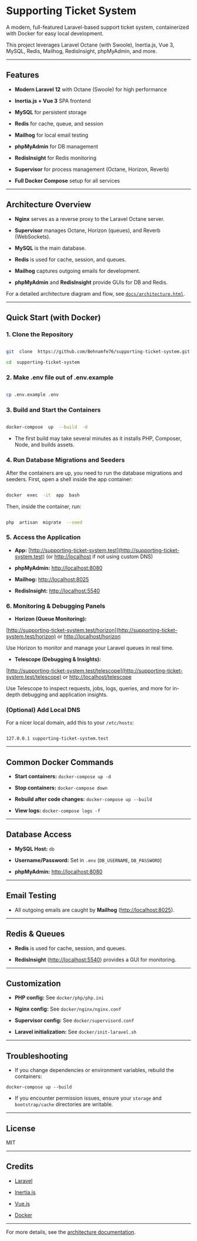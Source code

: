 
# Supporting Ticket System

  

A modern, full-featured Laravel-based support ticket system, containerized with Docker for easy local development.

This project leverages Laravel Octane (with Swoole), Inertia.js, Vue 3, MySQL, Redis, Mailhog, RedisInsight, phpMyAdmin, and more.

  

---

  

## Features

  

-  **Modern Laravel 12** with Octane (Swoole) for high performance

-  **Inertia.js + Vue 3** SPA frontend

-  **MySQL** for persistent storage

-  **Redis** for cache, queue, and session

-  **Mailhog** for local email testing

-  **phpMyAdmin** for DB management

-  **RedisInsight** for Redis monitoring

-  **Supervisor** for process management (Octane, Horizon, Reverb)

-  **Full Docker Compose** setup for all services

  

---

  

## Architecture Overview

  

-  **Nginx** serves as a reverse proxy to the Laravel Octane server.

-  **Supervisor** manages Octane, Horizon (queues), and Reverb (WebSockets).

-  **MySQL** is the main database.

-  **Redis** is used for cache, session, and queues.

-  **Mailhog** captures outgoing emails for development.

-  **phpMyAdmin** and **RedisInsight** provide GUIs for DB and Redis.

  

For a detailed architecture diagram and flow, see [`docs/architecture.html`](docs/architecture.html).

  

---

  

## Quick Start (with Docker)

  

### 1. Clone the Repository

  

```bash

git  clone  https://github.com/Behnamfe76/supporting-ticket-system.git

cd  supporting-ticket-system

```

### 2. Make .env file out of .env.example

  

```bash

cp .env.example .env

```
  

### 3. Build and Start the Containers

  

```bash

docker-compose  up  --build  -d

```

  

- The first build may take several minutes as it installs PHP, Composer, Node, and builds assets.

  

### 4. Run Database Migrations and Seeders

  

After the containers are up, you need to run the database migrations and seeders. First, open a shell inside the app container:

  

```bash

docker  exec  -it  app  bash

```

  

Then, inside the container, run:

  

```bash

php  artisan  migrate  --seed

```

  

### 5. Access the Application

  

-  **App:** [http://supporting-ticket-system.test](http://supporting-ticket-system.test) (or [http://localhost](http://localhost) if not using custom DNS)

-  **phpMyAdmin:** [http://localhost:8080](http://localhost:8080)

-  **Mailhog:** [http://localhost:8025](http://localhost:8025)

-  **RedisInsight:** [http://localhost:5540](http://localhost:5540)

  

### 6. Monitoring & Debugging Panels

  

-  **Horizon (Queue Monitoring):**

[http://supporting-ticket-system.test/horizon](http://supporting-ticket-system.test/horizon) or [http://localhost/horizon](http://localhost/horizon)

Use Horizon to monitor and manage your Laravel queues in real time.

  

-  **Telescope (Debugging & Insights):**

[http://supporting-ticket-system.test/telescope](http://supporting-ticket-system.test/telescope) or [http://localhost/telescope](http://localhost/telescope)

Use Telescope to inspect requests, jobs, logs, queries, and more for in-depth debugging and application insights.

  

###  (Optional) Add Local DNS

  

For a nicer local domain, add this to your `/etc/hosts`:

  

```

127.0.0.1 supporting-ticket-system.test

```

  

---

  

## Common Docker Commands

  

-  **Start containers:**  `docker-compose up -d`

-  **Stop containers:**  `docker-compose down`

-  **Rebuild after code changes:**  `docker-compose up --build`

-  **View logs:**  `docker-compose logs -f`

  

---

  

## Database Access

  

-  **MySQL Host:**  `db`

-  **Username/Password:** Set in `.env` (`DB_USERNAME`, `DB_PASSWORD`)

-  **phpMyAdmin:** [http://localhost:8080](http://localhost:8080)

  

---

  

## Email Testing

  

- All outgoing emails are caught by **Mailhog** ([http://localhost:8025](http://localhost:8025)).

  

---

  

## Redis & Queues

  

-  **Redis** is used for cache, session, and queues.

-  **RedisInsight** ([http://localhost:5540](http://localhost:5540)) provides a GUI for monitoring.

  

---

  

## Customization

  

-  **PHP config:** See `docker/php/php.ini`

-  **Nginx config:** See `docker/nginx/nginx.conf`

-  **Supervisor config:** See `docker/supervisord.conf`

-  **Laravel initialization:** See `docker/init-laravel.sh`

  

---

  

## Troubleshooting

  

- If you change dependencies or environment variables, rebuild the containers:

`docker-compose up --build`

- If you encounter permission issues, ensure your `storage` and `bootstrap/cache` directories are writable.

  

---

  

## License

  

MIT

  

---

  

## Credits

  

- [Laravel](https://laravel.com/)

- [Inertia.js](https://inertiajs.com/)

- [Vue.js](https://vuejs.org/)

- [Docker](https://www.docker.com/)

  

---

  

For more details, see the [architecture documentation](docs/architecture.html).
